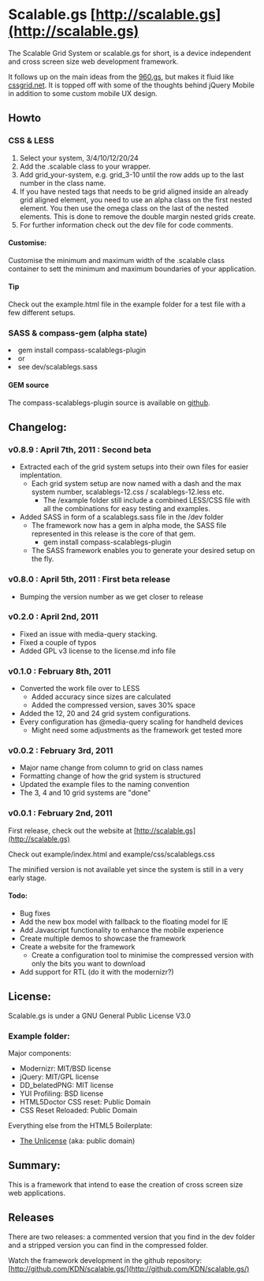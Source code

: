 # Scalable.gs [http://scalable.gs](http://scalable.gs)
The Scalable Grid System or scalable.gs for short, is a device independent and cross screen size web development framework.

It follows up on the main ideas from the [960.gs](http://960.gs), but makes it fluid like [cssgrid.net](http://cssgrid.net). It is topped off with some of the thoughts behind jQuery Mobile in addition to some custom mobile UX design.


## Howto

### CSS & LESS
<ol>
<li>Select your system, 3/4/10/12/20/24</li>
<li>Add the .scalable class to your wrapper.</li>
<li>Add grid_your-system, e.g. grid_3-10 until the row adds up to the last number in the class name.</li>
<li>If you have nested tags that needs to be grid aligned inside an already grid aligned element, you need to use an alpha class on the first nested element. You then use the omega class on the last of the nested elements. This is done to remove the double margin nested grids create.</li>
<li>For further information check out the dev file for code comments.</li>
</ol>


#### Customise:
Customise the minimum and maximum width of the .scalable class container to sett the minimum and maximum boundaries of your application.


#### Tip
Check out the example.html file in the example folder for a test file with a few different setups.

### SASS & compass-gem (alpha state)
<ll>
	<li>gem install compass-scalablegs-plugin</li>
	<li>or</li>
	<li>see dev/scalablegs.sass</li>	
</ll>

#### GEM source
The compass-scalablegs-plugin source is available on [github](https://github.com/KDN/compass-scalablegs-plugin).


## Changelog:

### v0.8.9 : April 7th, 2011 : Second beta
* Extracted each of the grid system setups into their own files for easier implentation.
    * Each grid system setup are now named with a dash and the max system number, scalablegs-12.css / scalablegs-12.less etc.
		* The /example folder still include a combined LESS/CSS file with all the combinations for easy testing and examples.
* Added SASS in form of a scalablegs.sass file in the /dev folder
    * The framework now has a gem in alpha mode, the SASS file represented in this release is the core of that gem.
        * gem install compass-scalablegs-plugin
    * The SASS framework enables you to generate your desired setup on the fly.


### v0.8.0 : April 5th, 2011 : First beta release
* Bumping the version number as we get closer to release

### v0.2.0 : April 2nd, 2011
* Fixed an issue with media-query stacking.
* Fixed a couple of typos
* Added GPL v3 license to the license.md info file

### v0.1.0 : February 8th, 2011
* Converted the work file over to LESS
    * Added accuracy since sizes are calculated
    * Added the compressed version, saves 30% space
* Added the 12, 20 and 24 grid system configurations.
* Every configuration has @media-query scaling for handheld devices
    * Might need some adjustments as the framework get tested more

### v0.0.2 : February 3rd, 2011
* Major name change from column to grid on class names
* Formatting change of how the grid system is structured 
* Updated the example files to the naming convention
* The 3, 4 and 10 grid systems are "done"

### v0.0.1 : February 2nd, 2011
First release, check out the website at [http://scalable.gs](http://scalable.gs)

Check out example/index.html and example/css/scalablegs.css

The minified version is not available yet since the system is still in a very early stage.


#### Todo:

* Bug fixes
* Add the new box model with fallback to the floating model for IE
* Add Javascript functionality to enhance the mobile experience
* Create multiple demos to showcase the framework
* Create a website for the framework
    * Create a configuration tool to minimise the compressed version with only the bits you want to download
* Add support for RTL (do it with the modernizr?)


## License:
Scalable.gs is under a GNU General Public License V3.0


### Example folder:
Major components:

* Modernizr: MIT/BSD license
* jQuery: MIT/GPL license
* DD_belatedPNG: MIT license
* YUI Profiling: BSD license
* HTML5Doctor CSS reset: Public Domain
* CSS Reset Reloaded: Public Domain

Everything else from the HTML5 Boilerplate:
* [The Unlicense](http://unlicense.org) (aka: public domain) 


## Summary:

This is a framework that intend to ease the creation of cross screen size web applications.


## Releases 
There are two releases: a commented version that you find in the dev folder and a stripped version you can find in the compressed folder.

Watch the framework development in the github repository: [http://github.com/KDN/scalable.gs/](http://github.com/KDN/scalable.gs/)
